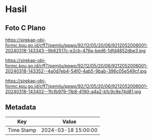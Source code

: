 # Hasil

## Foto C Plano

https://sirekap-obj-formc.kpu.go.id/cff7/pemilu/ppwp/92/12/05/20/06/9212052006001-20240318-143343--9b62517c-e2cb-476a-bed6-1dfd4852dbe3.jpg

https://sirekap-obj-formc.kpu.go.id/cff7/pemilu/ppwp/92/12/05/20/06/9212052006001-20240318-143352--4a0d7eb4-54f0-4ab5-9bab-396c05e549cf.jpg

https://sirekap-obj-formc.kpu.go.id/cff7/pemilu/ppwp/92/12/05/20/06/9212052006001-20240318-143402--1fcfb979-11b8-4190-a4a2-b1c9c8e74d81.jpg


## Metadata

| Key        | Value               |
| ---------- | ------------------- |
| Time Stamp | 2024-03-18 15:00:00 |



